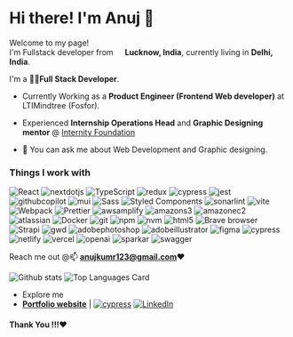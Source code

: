 # Hi there! I'm Anuj 👋
<p>Welcome to my page! </br> I'm Fullstack developer from <img src="https://taitongah.com.sg/wp-content/uploads/2020/11/india-flag-round-icon-256.png" width="13"/> <b>Lucknow, India</b>, currently living in  <b>Delhi, India</b>. </p>
<p>

I'm a 🧑‍💻**Full Stack Developer**. 

- Currently Working as a **Product Engineer (Frontend Web developer)** at LTIMindtree (Fosfor).
- Experienced **Internship Operations Head** and **Graphic Designing mentor** @ [Internity Foundation](https://internity.in) 

- 💬 You can ask me about Web Development and Graphic designing. 

<h3>Things I work with</h3>
<p>
  <img alt="React"
      src="https://img.shields.io/badge/-React-45b8d8?style=flat-square&logo=react&logoColor=white" />
    <img alt="nextdotjs"
      src="https://img.shields.io/badge/-Next.js-000000?style=flat-square&logo=nextdotjs&logoColor=white" />
    <img
      alt="TypeScript"
      src="https://img.shields.io/badge/-TypeScript-007ACC?style=flat-square&logo=typescript&logoColor=white" />
    <img
      alt="redux"
      src="https://img.shields.io/badge/-Redux-764ABC?style=flat-square&logo=redux&logoColor=white" />
    <img
      alt="cypress"
      src="https://img.shields.io/badge/-Cypress-69D3A7?style=flat-square&logo=cypress&logoColor=white" />
    <img
      alt="jest"
      src="https://img.shields.io/badge/-Jest-C21325?style=flat-square&logo=jest&logoColor=white" />
    <img
      alt="githubcopilot"
      src="https://img.shields.io/badge/-Github Copilot-000000?style=flat-square&logo=githubcopilot&logoColor=white" />
    <img
      alt="mui"
      src="https://img.shields.io/badge/-MUI 5-007FFF?style=flat-square&logo=mui&logoColor=white" />
    <img
      alt="Sass"
      src="https://img.shields.io/badge/-Sass-CC6699?style=flat-square&logo=sass&logoColor=white" />
    <img
      alt="Styled Components"
      src="https://img.shields.io/badge/-Styled_Components-db7092?style=flat-square&logo=styled-components&logoColor=white" />
    <img
      alt="sonarlint"
      src="https://img.shields.io/badge/-SonarLint-CB2029?style=flat-square&logo=sonarlint&logoColor=white" />
    <img
      alt="vite"
      src="https://img.shields.io/badge/-Vite-646CFF?style=flat-square&logo=vite&logoColor=white" />
    <img
      alt="Webpack"
      src="https://img.shields.io/badge/-Webpack-8DD6F9?style=flat-square&logo=webpack&logoColor=white" />
    <img alt="Prettier"
      src="https://img.shields.io/badge/-Prettier-F7B93E?style=flat-square&logo=prettier&logoColor=white" />
    <img
      alt="awsamplify"
      src="https://img.shields.io/badge/-AWS Amplify-FF9900?style=flat-square&logo=awsamplify&logoColor=white" />
    <img
      alt="amazons3"
      src="https://img.shields.io/badge/-Amazon S3-569A31?style=flat-square&logo=amazons3&logoColor=white" />
    <img
      alt="amazonec2"
      src="https://img.shields.io/badge/-Amazon EC2-8C4FFF?style=flat-square&logo=amazonec2&logoColor=white" />
    <img
      alt="atlassian"
      src="https://img.shields.io/badge/-Atlassian2-0052CC?style=flat-square&logo=atlassian&logoColor=white" />
    <img
      alt="Docker"
      src="https://img.shields.io/badge/-Docker-46a2f1?style=flat-square&logo=docker&logoColor=white" />
    <img
      alt="git"
      src="https://img.shields.io/badge/-Git-F05032?style=flat-square&logo=git&logoColor=white" />
    <img
      alt="npm"
      src="https://img.shields.io/badge/-NPM-CB3837?style=flat-square&logo=npm&logoColor=white" />
    <img
      alt="nvm"
      src="https://img.shields.io/badge/-NVM-F4DD4B?style=flat-square&logo=nvm&logoColor=000000" />
    <img
      alt="html5"
      src="https://img.shields.io/badge/-HTML5-E34F26?style=flat-square&logo=html5&logoColor=white" />
    <img
      alt="Brave browser"
      src="https://img.shields.io/badge/-Brave_Browser-FB542B?style=flat-square&logo=brave&logoColor=white" />
    <img
      alt="Strapi"
      src="https://img.shields.io/badge/-Strapi-4945ff?style=flat-square&logo=strapi&logoColor=white" />
    <img
      alt="gwd"
      src="https://img.shields.io/badge/-Google_Web_Designer-4285F4?style=flat-square&logo=google-web-designer&logoColor=white" />
    <img
      alt="adobephotoshop"
      src="https://img.shields.io/badge/-Adobe Photoshop-31A8FF?style=flat-square&logo=adobephotoshop&logoColor=white" />
    <img
      alt="adobeillustrator"
      src="https://img.shields.io/badge/-Adobe Illustrator-FF9A00?style=flat-square&logo=adobeillustrator&logoColor=white" />
    <img
      alt="figma"
      src="https://img.shields.io/badge/-Figma-F24E1E?style=flat-square&logo=figma&logoColor=white" />
    <img
      alt="cypress"
      src="https://img.shields.io/badge/-Django-092E20?style=flat-square&logo=django&logoColor=white" />
    <img
      alt="netlify"
      src="https://img.shields.io/badge/-Netlify-00C7B7?style=flat-square&logo=netlify&logoColor=white" />
    <img
      alt="vercel"
      src="https://img.shields.io/badge/-Vercel-000000?style=flat-square&logo=vercel&logoColor=white" />
    <img
      alt="openai"
      src="https://img.shields.io/badge/-Open AI-412991?style=flat-square&logo=openai&logoColor=white" />
    <img
      alt="sparkar"
      src="https://img.shields.io/badge/-Sparkar AR-FF5C83?style=flat-square&logo=sparkar&logoColor=white" />
    <img
      alt="swagger"
      src="https://img.shields.io/badge/-Swagger-85EA2D?style=flat-square&logo=sparkar&logoColor=white" />
</p>
 
 Reach me out @📫 **anujkumr123@gmail.com**❤️

![Github stats](https://github-readme-stats.vercel.app/api?username=43215-Anuj&theme=algolia&show_icons=true&count_private=true)
![Top Languages Card](https://github-readme-stats.vercel.app/api/top-langs/?username=43215-Anuj&layout=compact&hide=c)

- Explore me
-  **[Portfolio website](https://anuj.vercel.app/)** |  [<img alt="cypress" src="https://img.shields.io/badge/-Dribbble-EA4C89?style=for-the-badge&logo=dribbble&logoColor=white" />](https://dribbble.com/Anujkumar)  [<img alt="LinkedIn" src="https://img.shields.io/badge/linkedin-%230077B5.svg?&style=for-the-badge&logo=linkedin&logoColor=white" />](https://www.linkedin.com/in/anuj-kumar43215/)


#### Thank You !!!❤️
